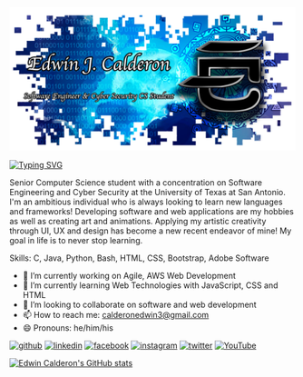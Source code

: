 ![Software Engineer & Cyber Security CS Student](https://raw.githubusercontent.com/ecalde/ecalde/main/Github%20Banner.png)

<!--   my-ticker -->    
[![Typing SVG](https://readme-typing-svg.herokuapp.com?color=%2336BCF7&center=true&vCenter=true&width=600&lines=Hello+World!+👋,+I+am+Edwin+Calderon;+Welcome+to+My+Profile!;Over+4+years+of+programming+experience;Always+learning+new+things+;Machine+learning+enthusiast+;Kaggle+community+member)](https://git.io/typing-svg)


Senior Computer Science student with a concentration on Software Engineering and Cyber Security at the University of Texas at San Antonio. I'm an ambitious individual who is always looking to learn new languages and frameworks! Developing software and web applications are my hobbies as well as creating art and animations. Applying my artistic creativity through UI, UX and design has become a new recent endeavor of mine! My goal in life is to never stop learning. 

Skills: C, Java, Python, Bash, HTML, CSS, Bootstrap, Adobe Software

- 🔭 I’m currently working on Agile, AWS Web Development 
- 🌱 I’m currently learning Web Technologies with JavaScript, CSS and HTML 
- 👯 I’m looking to collaborate on software and web development 
- 📫 How to reach me: calderonedwin3@gmail.com 
- 😄 Pronouns: he/him/his 


[<img src='https://cdn.jsdelivr.net/npm/simple-icons@3.0.1/icons/github.svg' alt='github' height='40'>](https://github.com/ecalde)  [<img src='https://cdn.jsdelivr.net/npm/simple-icons@3.0.1/icons/linkedin.svg' alt='linkedin' height='40'>](https://www.linkedin.com/in/https://www.linkedin.com/in/edwin-calderon-6a0231135//)  [<img src='https://cdn.jsdelivr.net/npm/simple-icons@3.0.1/icons/facebook.svg' alt='facebook' height='40'>](https://www.facebook.com/https://www.facebook.com/edwinspirar/)  [<img src='https://cdn.jsdelivr.net/npm/simple-icons@3.0.1/icons/instagram.svg' alt='instagram' height='40'>](https://www.instagram.com/https://www.instagram.com/edwinspira//)  [<img src='https://cdn.jsdelivr.net/npm/simple-icons@3.0.1/icons/twitter.svg' alt='twitter' height='40'>](https://twitter.com/https://www.facebook.com/edwinspirar/)  [<img src='https://cdn.jsdelivr.net/npm/simple-icons@3.0.1/icons/youtube.svg' alt='YouTube' height='40'>](https://www.youtube.com/channel/https://www.youtube.com/channel/UCuSD3JQ1uH31S9R-Tlqh-Zw?view_as=subscriber)  

[![Edwin Calderon's GitHub stats](https://github-readme-stats.vercel.app/api?username=ecalde)](https://github.com/anuraghazra/github-readme-stats)
